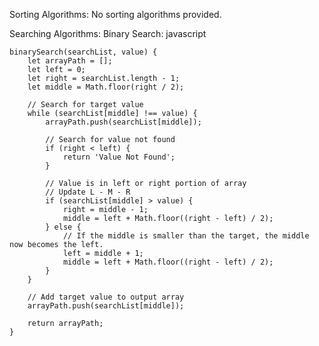Sorting Algorithms:
No sorting algorithms provided.

Searching Algorithms:
Binary Search:
javascript

    binarySearch(searchList, value) {
        let arrayPath = [];
        let left = 0;
        let right = searchList.length - 1;
        let middle = Math.floor(right / 2);

        // Search for target value
        while (searchList[middle] !== value) {
            arrayPath.push(searchList[middle]);
    
            // Search for value not found
            if (right < left) {
                return 'Value Not Found';
            }
    
            // Value is in left or right portion of array
            // Update L - M - R
            if (searchList[middle] > value) {
                right = middle - 1;
                middle = left + Math.floor((right - left) / 2);
            } else {
                // If the middle is smaller than the target, the middle now becomes the left.
                left = middle + 1;
                middle = left + Math.floor((right - left) / 2);
            }
        }
    
        // Add target value to output array
        arrayPath.push(searchList[middle]);
    
        return arrayPath;
    }
